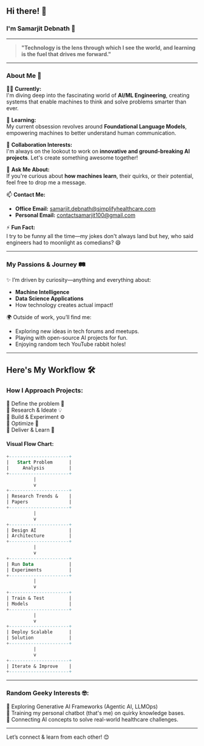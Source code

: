 ## Hi there! 👋  

### I'm **Samarjit Debnath** 🚀  

---

> **"Technology is the lens through which I see the world, and learning is the fuel that drives me forward."**  

---

### About Me 🌟  

👨‍💻 **Currently:**  
I'm diving deep into the fascinating world of **AI/ML Engineering**, creating systems that enable machines to think and solve problems smarter than ever.  

🌱 **Learning:**  
My current obsession revolves around **Foundational Language Models**, empowering machines to better understand human communication.  

🤝 **Collaboration Interests:**  
I'm always on the lookout to work on **innovative and ground-breaking AI projects**. Let's create something awesome together!  

💬 **Ask Me About:**  
If you're curious about **how machines learn**, their quirks, or their potential, feel free to drop me a message.  

📫 **Contact Me:**  
- **Office Email:** [samarjit.debnath@simplifyhealthcare.com](mailto:samarjit.debnath@simplifyhealthcare.com)  
- **Personal Email:** [contactsamarjit100@gmail.com](mailto:contactsamarjit100@gmail.com)  

⚡ **Fun Fact:**  
I try to be funny all the time—my jokes don't always land but hey, who said engineers had to moonlight as comedians? 😄  

---

### My Passions & Journey 🛤️  

✨ I’m driven by curiosity—anything and everything about:  
- **Machine Intelligence**  
- **Data Science Applications**  
- How technology creates actual impact!  

🌍 Outside of work, you’ll find me:  
- Exploring new ideas in tech forums and meetups.  
- Playing with open-source AI projects for fun.  
- Enjoying random tech YouTube rabbit holes!  

---

## Here's My Workflow 🛠️  

### **How I Approach Projects:**  
🔹 Define the problem 🤔  
🔹 Research & Ideate 💡  
🔹 Build & Experiment ⚙️  
🔹 Optimize 🚀  
🔹 Deliver & Learn 💫  

#### Visual Flow Chart:  

```sql
+----------------------+
|   Start Problem      |
|     Analysis         |
+----------------------+
          |
          v
+----------------------+
| Research Trends &    |
| Papers               |
+----------------------+
          |
          v
+----------------------+
| Design AI            |
| Architecture         |
+----------------------+
          |
          v
+----------------------+
| Run Data             |
| Experiments          |
+----------------------+
          |
          v
+----------------------+
| Train & Test         |
| Models               |
+----------------------+
          |
          v
+----------------------+
| Deploy Scalable      |
| Solution             |
+----------------------+
          |
          v
+----------------------+
| Iterate & Improve    |
+----------------------+ 
```
---

### **Random Geeky Interests 🤓:**  
🔸 Exploring Generative AI Frameworks (Agentic AI, LLMOps)  
🔸 Training my personal chatbot (that's me) on quirky knowledge bases.  
🔸 Connecting AI concepts to solve real-world healthcare challenges.  

---

Let’s connect & learn from each other! 😊

